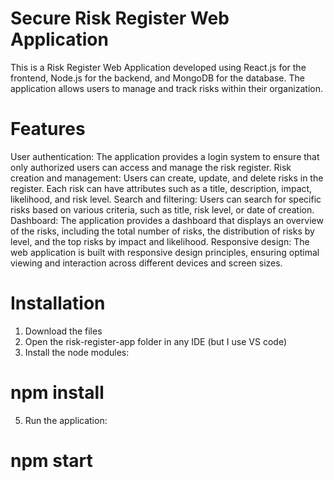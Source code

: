 # Secure Risk Register Web Application 
This is a Risk Register Web Application developed using React.js for the frontend, Node.js for the backend, and MongoDB for the database. The application allows users to manage and track risks within their organization.
# Features
User authentication: The application provides a login system to ensure that only authorized users can access and manage the risk register.
Risk creation and management: Users can create, update, and delete risks in the register. Each risk can have attributes such as a title, description, impact, likelihood, and risk level.
Search and filtering: Users can search for specific risks based on various criteria, such as title, risk level, or date of creation.
Dashboard: The application provides a dashboard that displays an overview of the risks, including the total number of risks, the distribution of risks by level, and the top risks by impact and likelihood.
Responsive design: The web application is built with responsive design principles, ensuring optimal viewing and interaction across different devices and screen sizes.

# Installation 
1. Download the files 
2. Open the risk-register-app folder in any IDE (but I use VS code)
3. Install the node modules: 
# npm install
5. Run the application: 
# npm start

